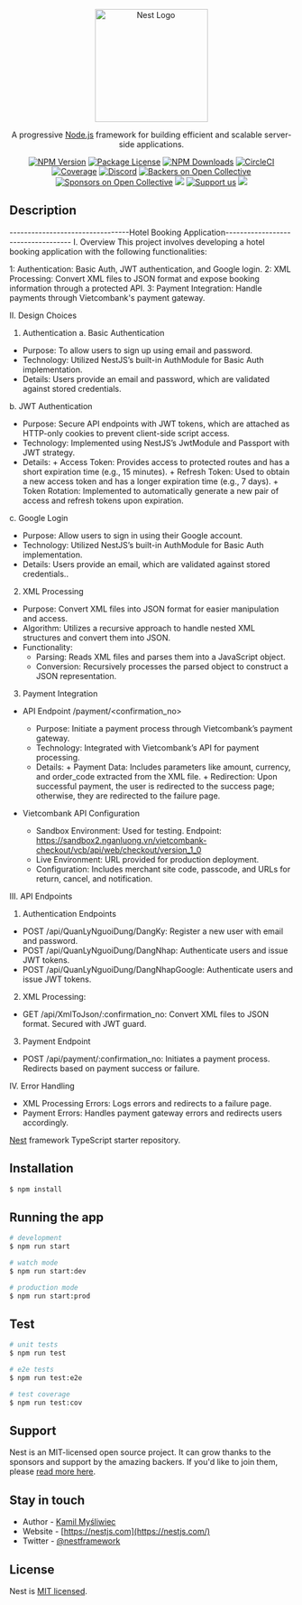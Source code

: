 <p align="center">
  <a href="http://nestjs.com/" target="blank"><img src="https://nestjs.com/img/logo-small.svg" width="200" alt="Nest Logo" /></a>
</p>

[circleci-image]: https://img.shields.io/circleci/build/github/nestjs/nest/master?token=abc123def456
[circleci-url]: https://circleci.com/gh/nestjs/nest

  <p align="center">A progressive <a href="http://nodejs.org" target="_blank">Node.js</a> framework for building efficient and scalable server-side applications.</p>
    <p align="center">
<a href="https://www.npmjs.com/~nestjscore" target="_blank"><img src="https://img.shields.io/npm/v/@nestjs/core.svg" alt="NPM Version" /></a>
<a href="https://www.npmjs.com/~nestjscore" target="_blank"><img src="https://img.shields.io/npm/l/@nestjs/core.svg" alt="Package License" /></a>
<a href="https://www.npmjs.com/~nestjscore" target="_blank"><img src="https://img.shields.io/npm/dm/@nestjs/common.svg" alt="NPM Downloads" /></a>
<a href="https://circleci.com/gh/nestjs/nest" target="_blank"><img src="https://img.shields.io/circleci/build/github/nestjs/nest/master" alt="CircleCI" /></a>
<a href="https://coveralls.io/github/nestjs/nest?branch=master" target="_blank"><img src="https://coveralls.io/repos/github/nestjs/nest/badge.svg?branch=master#9" alt="Coverage" /></a>
<a href="https://discord.gg/G7Qnnhy" target="_blank"><img src="https://img.shields.io/badge/discord-online-brightgreen.svg" alt="Discord"/></a>
<a href="https://opencollective.com/nest#backer" target="_blank"><img src="https://opencollective.com/nest/backers/badge.svg" alt="Backers on Open Collective" /></a>
<a href="https://opencollective.com/nest#sponsor" target="_blank"><img src="https://opencollective.com/nest/sponsors/badge.svg" alt="Sponsors on Open Collective" /></a>
  <a href="https://paypal.me/kamilmysliwiec" target="_blank"><img src="https://img.shields.io/badge/Donate-PayPal-ff3f59.svg"/></a>
    <a href="https://opencollective.com/nest#sponsor"  target="_blank"><img src="https://img.shields.io/badge/Support%20us-Open%20Collective-41B883.svg" alt="Support us"></a>
  <a href="https://twitter.com/nestframework" target="_blank"><img src="https://img.shields.io/twitter/follow/nestframework.svg?style=social&label=Follow"></a>
</p>
  <!--[![Backers on Open Collective](https://opencollective.com/nest/backers/badge.svg)](https://opencollective.com/nest#backer)
  [![Sponsors on Open Collective](https://opencollective.com/nest/sponsors/badge.svg)](https://opencollective.com/nest#sponsor)-->

## Description

---------------------------------Hotel Booking Application-----------------------------------
I. Overview
This project involves developing a hotel booking application with the following functionalities:

1: Authentication: Basic Auth, JWT authentication, and Google login.
2: XML Processing: Convert XML files to JSON format and expose booking information through a protected API.
3: Payment Integration: Handle payments through Vietcombank's payment gateway.

II. Design Choices

1. Authentication
   a. Basic Authentication

- Purpose: To allow users to sign up using email and password.
- Technology: Utilized NestJS’s built-in AuthModule for Basic Auth implementation.
- Details: Users provide an email and password, which are validated against stored credentials.

b. JWT Authentication

- Purpose: Secure API endpoints with JWT tokens, which are attached as HTTP-only cookies to prevent client-side script access.
- Technology: Implemented using NestJS’s JwtModule and Passport with JWT strategy.
- Details: + Access Token: Provides access to protected routes and has a short expiration time (e.g., 15 minutes). + Refresh Token: Used to obtain a new access token and has a longer expiration time (e.g., 7 days). + Token Rotation: Implemented to automatically generate a new pair of access and refresh tokens upon expiration.

c. Google Login

- Purpose: Allow users to sign in using their Google account.
- Technology: Utilized NestJS’s built-in AuthModule for Basic Auth implementation.
- Details: Users provide an email, which are validated against stored credentials..

2. XML Processing

- Purpose: Convert XML files into JSON format for easier manipulation and access.
- Algorithm: Utilizes a recursive approach to handle nested XML structures and convert them into JSON.
- Functionality:
  - Parsing: Reads XML files and parses them into a JavaScript object.
  - Conversion: Recursively processes the parsed object to construct a JSON representation.

3. Payment Integration

- API Endpoint /payment/<confirmation_no>

  - Purpose: Initiate a payment process through Vietcombank’s payment gateway.
  - Technology: Integrated with Vietcombank’s API for payment processing.
  - Details: + Payment Data: Includes parameters like amount, currency, and order_code extracted from the XML file. + Redirection: Upon successful payment, the user is redirected to the success page; otherwise, they are redirected to the failure page.

- Vietcombank API Configuration

  - Sandbox Environment: Used for testing. Endpoint: https://sandbox2.nganluong.vn/vietcombank-checkout/vcb/api/web/checkout/version_1_0
  - Live Environment: URL provided for production deployment.
  - Configuration: Includes merchant site code, passcode, and URLs for return, cancel, and notification.

III. API Endpoints

1. Authentication Endpoints

- POST /api/QuanLyNguoiDung/DangKy: Register a new user with email and password.
- POST /api/QuanLyNguoiDung/DangNhap: Authenticate users and issue JWT tokens.
- POST /api/QuanLyNguoiDung/DangNhapGoogle: Authenticate users and issue JWT tokens.

2. XML Processing:

- GET /api/XmlToJson/:confirmation_no: Convert XML files to JSON format. Secured with JWT guard.

3. Payment Endpoint

- POST /api/payment/:confirmation_no: Initiates a payment process. Redirects based on payment success or failure.

IV. Error Handling

- XML Processing Errors: Logs errors and redirects to a failure page.
- Payment Errors: Handles payment gateway errors and redirects users accordingly.

[Nest](https://github.com/nestjs/nest) framework TypeScript starter repository.

## Installation

```bash
$ npm install
```

## Running the app

```bash
# development
$ npm run start

# watch mode
$ npm run start:dev

# production mode
$ npm run start:prod
```

## Test

```bash
# unit tests
$ npm run test

# e2e tests
$ npm run test:e2e

# test coverage
$ npm run test:cov
```

## Support

Nest is an MIT-licensed open source project. It can grow thanks to the sponsors and support by the amazing backers. If you'd like to join them, please [read more here](https://docs.nestjs.com/support).

## Stay in touch

- Author - [Kamil Myśliwiec](https://kamilmysliwiec.com)
- Website - [https://nestjs.com](https://nestjs.com/)
- Twitter - [@nestframework](https://twitter.com/nestframework)

## License

Nest is [MIT licensed](LICENSE).
